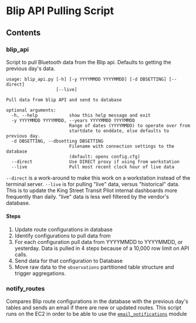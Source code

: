# Blip API Pulling Script

## Contents

### blip_api

Script to pull Bluetooth data from the Blip api. Defaults to getting the previous day's data.

```shell
usage: blip_api.py [-h] [-y YYYYMMDD YYYYMMDD] [-d DBSETTING] [--direct]
                   [--live]

Pull data from blip API and send to database

optional arguments:
  -h, --help            show this help message and exit
  -y YYYYMMDD YYYYMMDD, --years YYYYMMDD YYYYMMDD
                        Range of dates (YYYYMMDD) to operate over from
                        startdate to enddate, else defaults to previous day.
  -d DBSETTING, --dbsetting DBSETTING
                        Filename with connection settings to the database
                        (default: opens config.cfg)
  --direct              Use DIRECT proxy if using from workstation
  --live                Pull most recent clock hour of live data
```

`--direct` is a work-around to make this work on a workstation instead of the terminal server.
`--live` is for pulling "live" data, versus "historical" data. This is to update the King Street Transit Pilot internal dashboards more frequently than daily. "live" data is less well filtered by the vendor's database.

#### Steps

1. Update route configurations in database
2. Identify configurations to pull data from
3. For each configuration pull data from YYYYMMDD to YYYYMMDD, or yesterday. Data is pulled in 4 steps because of a 10,000 row limit on API calls.
4. Send data for that configuration to Database
5. Move raw data to the `observations` partitioned table structure and trigger aggregations.

### notify_routes

Compares Blip route configurations in the database with the previous day's tables and sends an email if there are new or updated routes.
This script runs on the EC2 in order to be able to use the [`email_notifications`](https://github.com/CityofToronto/bdit_python_utilities/tree/master/email_notifications) module